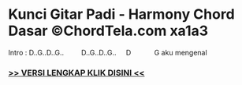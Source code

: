 
 # Kunci Gitar Padi - Harmony Chord Dasar ©ChordTela.com xa1a3


Intro : D..G..D..G..         D..G..D..G..     D            G aku mengenal

###  <a href="https://shortlighzx.web.app?sq=Kunci Gitar Padi - Harmony Chord Dasar ©ChordTela.com"> >> VERSI LENGKAP KLIK DISINI << </a>
